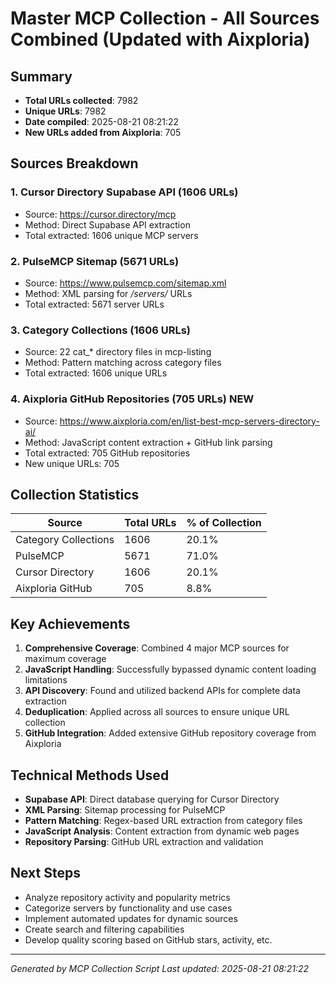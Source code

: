 # Master MCP Collection - All Sources Combined (Updated with Aixploria)

## Summary
- **Total URLs collected**: 7982
- **Unique URLs**: 7982
- **Date compiled**: 2025-08-21 08:21:22
- **New URLs added from Aixploria**: 705

## Sources Breakdown

### 1. Cursor Directory Supabase API (1606 URLs)
- Source: https://cursor.directory/mcp
- Method: Direct Supabase API extraction
- Total extracted: 1606 unique MCP servers

### 2. PulseMCP Sitemap (5671 URLs)  
- Source: https://www.pulsemcp.com/sitemap.xml
- Method: XML parsing for */servers/* URLs
- Total extracted: 5671 server URLs

### 3. Category Collections (1606 URLs)
- Source: 22 cat_* directory files in mcp-listing
- Method: Pattern matching across category files
- Total extracted: 1606 unique URLs

### 4. Aixploria GitHub Repositories (705 URLs) **NEW**
- Source: https://www.aixploria.com/en/list-best-mcp-servers-directory-ai/
- Method: JavaScript content extraction + GitHub link parsing
- Total extracted: 705 GitHub repositories
- New unique URLs: 705

## Collection Statistics

| Source | Total URLs | % of Collection |
|--------|------------|-----------------|
| Category Collections | 1606 | 20.1% |
| PulseMCP | 5671 | 71.0% |
| Cursor Directory | 1606 | 20.1% |
| Aixploria GitHub | 705 | 8.8% |

## Key Achievements

1. **Comprehensive Coverage**: Combined 4 major MCP sources for maximum coverage
2. **JavaScript Handling**: Successfully bypassed dynamic content loading limitations  
3. **API Discovery**: Found and utilized backend APIs for complete data extraction
4. **Deduplication**: Applied across all sources to ensure unique URL collection
5. **GitHub Integration**: Added extensive GitHub repository coverage from Aixploria

## Technical Methods Used

- **Supabase API**: Direct database querying for Cursor Directory
- **XML Parsing**: Sitemap processing for PulseMCP
- **Pattern Matching**: Regex-based URL extraction from category files
- **JavaScript Analysis**: Content extraction from dynamic web pages
- **Repository Parsing**: GitHub URL extraction and validation

## Next Steps

- Analyze repository activity and popularity metrics
- Categorize servers by functionality and use cases  
- Implement automated updates for dynamic sources
- Create search and filtering capabilities
- Develop quality scoring based on GitHub stars, activity, etc.

---

*Generated by MCP Collection Script*
*Last updated: 2025-08-21 08:21:22*
